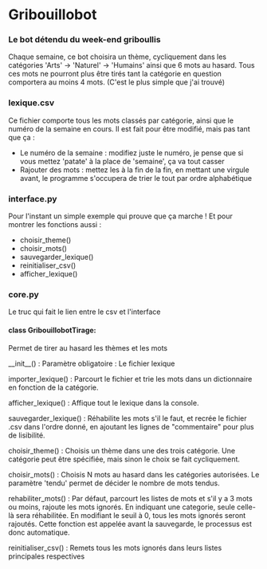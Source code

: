 # Gribouillobot
<h3>Le bot détendu du week-end griboullis</h3>

<p>Chaque semaine, ce bot choisira un thème, cycliquement dans les catégories 'Arts' -> 'Naturel' -> 'Humains' ainsi que 6 mots au hasard. Tous ces mots ne pourront plus être tirés tant la catégorie en question comportera au moins 4 mots. (C'est le plus simple que j'ai trouvé)</p>

<h3>lexique.csv</h3>

<p>Ce fichier comporte tous les mots classés par catégorie, ainsi que le numéro de la semaine en cours. Il est fait pour être modifié, mais pas tant que ça :</p>

<ul><li>Le numéro de la semaine : modifiez juste le numéro, je pense que si vous mettez 'patate' à la place de 'semaine', ça va tout casser</li><li>Rajouter des mots : mettez les à la fin de la fin, en mettant une virgule avant, le programme s'occupera de trier le tout par ordre alphabétique</li></ul>

<h3>interface.py</h3>

<p>Pour l'instant un simple exemple qui prouve que ça marche ! Et pour montrer les fonctions aussi :</p>
<ul><li>choisir_theme()</li><li>choisir_mots()</li><li>sauvegarder_lexique()</li><li>reinitialiser_csv()</li><li>afficher_lexique()</li></ul>

<h3>core.py</h3>

Le truc qui fait le lien entre le csv et l'interface

<h4>class GribouillobotTirage:</h4>
<p>Permet de tirer au hasard les thèmes et les mots</p>
<p>__init__() : Paramètre obligatoire : Le fichier lexique</p>
<p>importer_lexique() : Parcourt le fichier et trie les mots dans un dictionnaire en fonction de la catégorie.</p>
<p>afficher_lexique() : Affique tout le lexique dans la console.</p>
<p>sauvegarder_lexique() : Réhabilite les mots s'il le faut, et recrée le fichier .csv dans l'ordre donné, en ajoutant les lignes de "commentaire" pour plus de lisibilité.</p>
<p>choisir_theme() : Choisis un thème dans une des trois catégorie. Une catégorie peut être spécifiée, mais sinon le choix se fait cycliquement.</p>
<p>choisir_mots() : Choisis N mots au hasard dans les catégories autorisées. Le paramètre 'tendu' permet de décider le nombre de mots tendus.</p>
<p>rehabiliter_mots() : Par défaut, parcourt les listes de mots et s'il y a 3 mots ou moins, rajoute les mots ignorés. 
En indiquant une categorie, seule celle-là sera réhabilitée.
En modifiant le seuil à 0, tous les mots ignorés seront rajoutés.
Cette fonction est appelée avant la sauvegarde, le processus est donc automatique.</p>
<p>reinitialiser_csv() : Remets tous les mots ignorés dans leurs listes principales respectives</p>